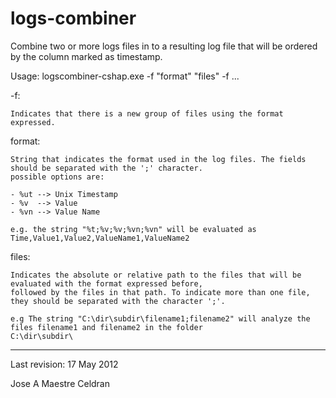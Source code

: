 logs-combiner
=============

Combine two or more logs files in to a resulting log file that will be ordered by the column marked as timestamp.

Usage: logscombiner-cshap.exe -f "format" "files" -f ...

-f:

	Indicates that there is a new group of files using the format expressed. 

format:

	String that indicates the format used in the log files. The fields should be separated with the ';' character.
  	possible options are:
  
	- %ut --> Unix Timestamp
    - %v  --> Value
    - %vn --> Value Name
    
	e.g. the string "%t;%v;%v;%vn;%vn" will be evaluated as Time,Value1,Value2,ValueName1,ValueName2

files:
	
	Indicates the absolute or relative path to the files that will be evaluated with the format expressed before, 
	followed by the files in that path. To indicate more than one file, they should be separated with the character ';'.
	
	e.g The string "C:\dir\subdir\filename1;filename2" will analyze the files filename1 and filename2 in the folder 
	C:\dir\subdir\
	
-----------------------
Last revision: 17 May 2012

Jose A Maestre Celdran